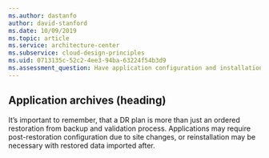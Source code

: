 ```yaml
---
ms.author: dastanfo
author: david-stanford
ms.date: 10/09/2019
ms.topic: article
ms.service: architecture-center
ms.subservice: cloud-design-principles
ms.uid: 0713135c-52c2-4ee3-94ba-63224f54b3d9
ms.assessment_question: Have application configuration and installations archivied
---
```

## Application archives (heading)

<div class="alert is-info"><p></p></div>

It’s important to remember, that a DR plan is more than just an ordered restoration from backup and validation process. Applications may require post-restoration configuration due to site changes, or reinstallation may be necessary with restored data imported after.